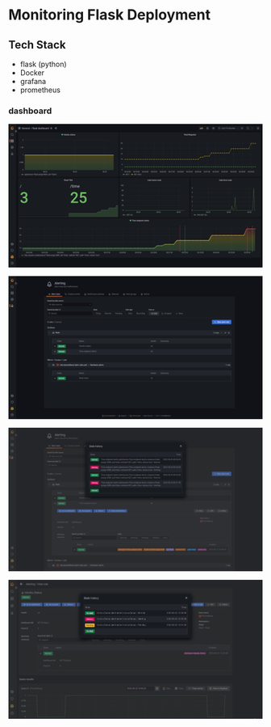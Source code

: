 # Monitoring Flask Deployment

## Tech Stack

- flask (python)
- Docker
- grafana
- prometheus

### dashboard

![dashboard](images/grafana-dashboard.png)

![alerts](images/alerts.png)

![alert-history](images/alert-history.png)

![up-alert](images/up-alert-history.png)
